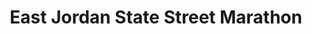 ---
title: "East Jordan State Street Marathon"
url: /east-jordan/east-jordan-state-street-marathon/
shop: convenience
---